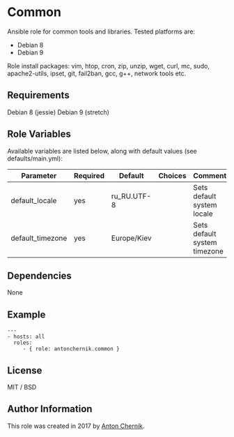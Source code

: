 Common
=========

Ansible role for common tools and libraries. Tested platforms are:
* Debian 8
* Debian 9

Role install packages:
vim, htop, cron, zip, unzip, wget, curl, mc, sudo, apache2-utils, ipset, git, fail2ban, gcc, g++, network tools etc.

Requirements
------------

Debian 8 (jessie)
Debian 9 (stretch)

Role Variables
--------------

Available variables are listed below, along with default values (see defaults/main.yml):

| Parameter | Required | Default | Choices | Comments |
| ------------- | ------------- | ------------- | ------------- | ------------- |
| default_locale | yes | ru_RU.UTF-8 | | Sets default system locale |
| default_timezone  | yes | Europe/Kiev | | Sets default system timezone  |


Dependencies
------------

None

Example 
----------------
    ---
    - hosts: all
      roles:
         - { role: antonchernik.common }

License
-------

MIT / BSD

Author Information
------------------

This role was created in 2017 by [Anton Chernik](https://github.com/antonchernik).
